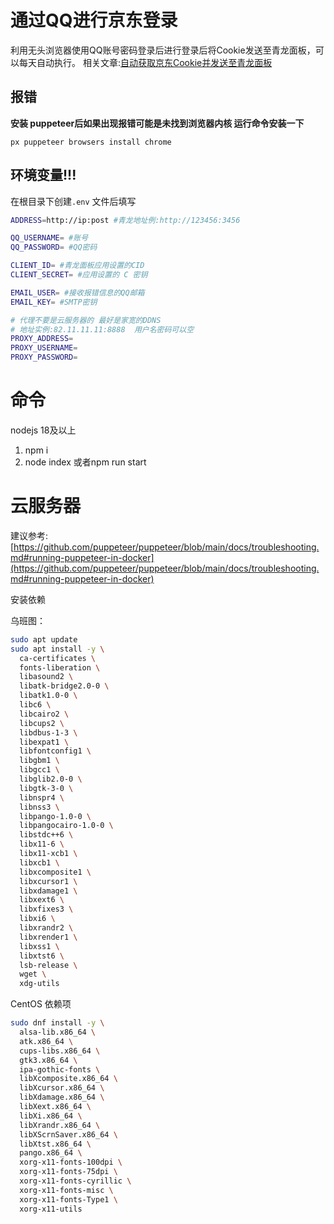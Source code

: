 # 通过QQ进行京东登录

利用无头浏览器使用QQ账号密码登录后进行登录后将Cookie发送至青龙面板，可以每天自动执行。
相关文章:[自动获取京东Cookie并发送至青龙面板](https://blogweb.cn/article/7262225146912)



## 报错 

**安装 puppeteer后如果出现报错可能是未找到浏览器内核 运行命令安装一下**

`px puppeteer browsers install chrome`

## 环境变量!!!

在根目录下创建`.env` 文件后填写

```bash
ADDRESS=http://ip:post #青龙地址例:http://123456:3456

QQ_USERNAME= #账号
QQ_PASSWORD= #QQ密码

CLIENT_ID= #青龙面板应用设置的CID
CLIENT_SECRET= #应用设置的 C 密钥

EMAIL_USER= #接收报错信息的QQ邮箱 
EMAIL_KEY= #SMTP密钥

# 代理不要是云服务器的 最好是家宽的DDNS
# 地址实例:82.11.11.11:8888  用户名密码可以空
PROXY_ADDRESS=
PROXY_USERNAME=
PROXY_PASSWORD=
```

# 命令
nodejs 18及以上

1. npm i
2. node index 或者npm run start

# 云服务器

建议参考:[https://github.com/puppeteer/puppeteer/blob/main/docs/troubleshooting.md#running-puppeteer-in-docker](https://github.com/puppeteer/puppeteer/blob/main/docs/troubleshooting.md#running-puppeteer-in-docker)

安装依赖

乌班图：

```bash
sudo apt update
sudo apt install -y \
  ca-certificates \
  fonts-liberation \
  libasound2 \
  libatk-bridge2.0-0 \
  libatk1.0-0 \
  libc6 \
  libcairo2 \
  libcups2 \
  libdbus-1-3 \
  libexpat1 \
  libfontconfig1 \
  libgbm1 \
  libgcc1 \
  libglib2.0-0 \
  libgtk-3-0 \
  libnspr4 \
  libnss3 \
  libpango-1.0-0 \
  libpangocairo-1.0-0 \
  libstdc++6 \
  libx11-6 \
  libx11-xcb1 \
  libxcb1 \
  libxcomposite1 \
  libxcursor1 \
  libxdamage1 \
  libxext6 \
  libxfixes3 \
  libxi6 \
  libxrandr2 \
  libxrender1 \
  libxss1 \
  libxtst6 \
  lsb-release \
  wget \
  xdg-utils
```


CentOS 依赖项


```bash
sudo dnf install -y \
  alsa-lib.x86_64 \
  atk.x86_64 \
  cups-libs.x86_64 \
  gtk3.x86_64 \
  ipa-gothic-fonts \
  libXcomposite.x86_64 \
  libXcursor.x86_64 \
  libXdamage.x86_64 \
  libXext.x86_64 \
  libXi.x86_64 \
  libXrandr.x86_64 \
  libXScrnSaver.x86_64 \
  libXtst.x86_64 \
  pango.x86_64 \
  xorg-x11-fonts-100dpi \
  xorg-x11-fonts-75dpi \
  xorg-x11-fonts-cyrillic \
  xorg-x11-fonts-misc \
  xorg-x11-fonts-Type1 \
  xorg-x11-utils


```